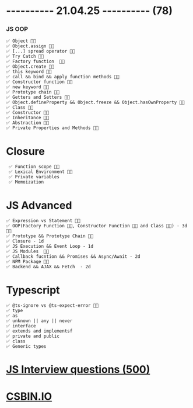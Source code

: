 # ---------- 21.04.25 ---------- (78)

### JS OOP

    ✅ Object 👍🏻
    ✅ Object.assign 👍🏻
    ✅ [...] spread operator 👍🏻
    ✅ Try Catch 👍🏻
    ✅ Factory function  👍🏻
    ✅ Object.create 👍🏻
    ✅ this keyword 👍🏻
    ✅ call && bind && apply function methods 👍🏻
    ✅ Constructor function 👍🏻
    ✅ new keyword 👍🏻
    ✅ Prototype chain 👍🏻
    ✅ Getters and Setters 👍🏻
    ✅ Object.defineProperty && Object.freeze && Object.hasOwnProperty 👍🏻
    ✅ Class 👍🏻
    ✅ Constructor 👍🏻
    ✅ Inheritance 👍🏻
    ✅ Abstraction 👍🏻
    ✅ Private Properties and Methods 👍🏻

# Closure

     ✅ Function scope 👍🏻
     ✅ Lexical Environment 👍🏻
     ✅ Private variables
     ✅ Memoization

# JS Advanced

    ✅ Expression vs Statement 👍🏻
    ✅ OOP(Factory Function 👍🏻, Constructor Function 👍🏻 and Class 👍🏻) - 3d 👍🏻
    ✅ Prototype && Prototype Chain 👍🏻
    ✅ Closure - 1d
    ✅ JS Execution && Event Loop - 1d
    ✅ JS Modules  👍🏻
    ✅ Callback fucntion && Promises && Async/Await - 2d
    ✅ NPM Package 👍🏻
    ✅ Backend && AJAX && Fetch  - 2d

# Typescript

    ✅ @ts-ignore vs @ts-expect-error 👍🏻
    ✅ type
    ✅ as
    ✅ unknown || any || never
    ✅ interface
    ✅ extends and implementsf
    ✅ private and public
    ✅ class
    ✅ Generic types

# [JS Interview questions (500)](https://github.com/sudheerj/javascript-interview-questions)

# [CSBIN.IO](http://csbin.io)
